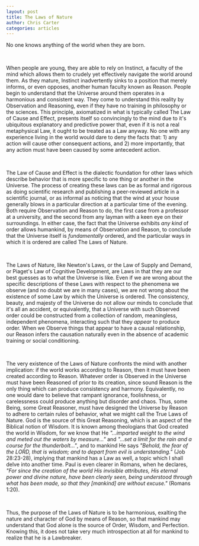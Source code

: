 ```yaml
---
layout: post
title: The Laws of Nature
author: Chris Carter
categories: articles
---
```


No one knows anything of the world when they are born.

<br>

When people are young, they are able to rely on Instinct, a faculty of the mind which allows them to crudely yet effectively navigate the world around them. As they mature, Instinct inadvertently sinks to a position that merely informs, or even opposes, another human faculty known as Reason. People begin to understand that the Universe around them operates in a harmonious and consistent way. They come to understand this reality by Observation and Reasoning, even if they have no training in philosophy or the sciences. This principle, axiomatized in what is typically called The Law of Cause and Effect, presents itself so convincingly to the mind due to it's ubiquitous explanatory and predictive power that, even if it is not a real metaphysical Law, it ought to be treated as a Law anyway. No one with any experience living in the world would dare to deny the facts that: 1) any action will cause other consequent actions, and 2) more importantly, that any action must have been caused by some antecedent action.

<br>

The Law of Cause and Effect is the dialectic foundation for other laws which describe behavior that is more specific to one thing or another in the Universe. The process of creating these laws can be as formal and rigorous as doing scientific research and publishing a peer-reviewed article in a scientific journal, or as informal as noticing that the wind at your house generally blows in a particular direction at a particular time of the evening. Both require Observation and Reason to do, the first case from a professor at a university, and the second from any layman with a keen eye on their surroundings. In either case, the fact that the Universe exhibits _any kind_ of order allows humankind, by means of Observation and Reason, to conclude that the Universe itself is _fundamentally_ ordered, and the particular ways in which it is ordered are called The Laws of Nature.

<br>

The Laws of Nature, like Newton's Laws, or the Law of Supply and Demand, or Piaget's Law of Cognitive Development, are Laws in that they are our best guesses as to what the Universe is like. Even if we are wrong about the specific descriptions of these Laws with respect to the phenomena we observe (and no doubt we are in many cases), we are not wrong about the existence of some Law by which the Universe is ordered. The consistency, beauty, and majesty of the Universe do not allow our minds to conclude that it's all an accident, or equivalently, that a Universe with such Observed order could be constructed from a collection of random, meaningless, independent phenomena, interacting such that they _appear_ to produce order. When we Observe things that appear to have a causal relationship, our Reason infers the causation naturally even in the absence of academic training or social conditioning.

<br>

The very existence of the Laws of Nature confronts the mind with another implication: if the world works according to Reason, then it must have been created according to Reason. Whatever order is Observed in the Universe must have been Reasoned of prior to its creation, since sound Reason is the only thing which can produce consistency and harmony. Equivalently, no one would dare to believe that rampant ignorance, foolishness, or carelessness could produce anything but disorder and chaos. Thus, some Being, some Great Reasoner, must have designed the Universe by Reason to adhere to certain rules of behavior, what we might call the True Laws of Nature. God is the source of this Great Reasoning, which is an aspect of the Biblical notion of Wisdom. It is known among theologians that God created the world in Wisdom, for we know that He _"...imparted weight to the wind and meted out the waters by measure..."_ and _"...set a limit for the rain and a course for the thunderbolt..."_, and to mankind He says _"Behold, the fear of the LORD, that is wisdom; and to depart from evil is understanding."_ (Job 28:23-28), implying that mankind has a Law as well, a topic which I shall delve into another time. Paul is even clearer in Romans, when he declares, _"For since the creation of the world His invisible attributes, His eternal power and divine nature, have been clearly seen, being understood through what has been made, so that they [mankind] are without excuse."_ (Romans 1:20).

<br>

Thus, the purpose of the Laws of Nature is to be harmonious, exalting the nature and character of God by means of Reason, so that mankind may understand that God alone is the source of Order, Wisdom, and Perfection. Knowing this, it does not take very much introspection at all for mankind to realize that he is a Lawbreaker.
